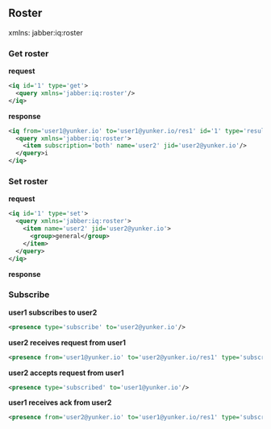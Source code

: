 ## Roster

xmlns: jabber:iq:roster

### Get roster

__request__
```xml
<iq id='1' type='get'>
  <query xmlns='jabber:iq:roster'/>
</iq>
```

__response__
```xml
<iq from='user1@yunker.io' to='user1@yunker.io/res1' id='1' type='result'>
  <query xmlns='jabber:iq:roster'>
    <item subscription='both' name='user2' jid='user2@yunker.io'/>
  </query>i
</iq>
```

### Set roster

__request__
```xml
<iq id='1' type='set'>
  <query xmlns='jabber:iq:roster'>
    <item name='user2' jid='user2@yunker.io'>
      <group>general</group>
    </item>
  </query>
</iq>
```

__response__


### Subscribe

__user1 subscribes to user2__
```xml
<presence type='subscribe' to='user2@yunker.io'/>
```

__user2 receives request from user1__
```xml
<presence from='user1@yunker.io' to='user2@yunker.io/res1' type='subscribe'/>
```

__user2 accepts request from user1__
```xml
<presence type='subscribed' to='user1@yunker.io'/>
```

__user1 receives ack from user2__
```xml
<presence from='user2@yunker.io' to='user1@yunker.io/res1' type='subscribed'/>
```

